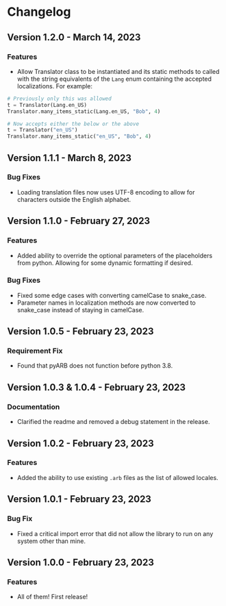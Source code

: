# Changelog

## Version 1.2.0 - March 14, 2023

### Features

- Allow Translator class to be instantiated and its static methods to called with the string equivalents of the `Lang` enum containing the accepted localizations. For example:

```python
# Previously only this was allowed
t = Translator(Lang.en_US)
Translator.many_items_static(Lang.en_US, "Bob", 4)

# Now accepts either the below or the above
t = Translator("en_US")
Translator.many_items_static("en_US", "Bob", 4)
```

## Version 1.1.1 - March 8, 2023

### Bug Fixes

- Loading translation files now uses UTF-8 encoding to allow for characters outside the English alphabet.

## Version 1.1.0 - February 27, 2023

### Features

- Added ability to override the optional parameters of the placeholders from python. Allowing for some dynamic formatting if desired.

### Bug Fixes

- Fixed some edge cases with converting camelCase to snake_case.
- Parameter names in localization methods are now converted to snake_case instead of staying in camelCase.

## Version 1.0.5 - February 23, 2023

### Requirement Fix

- Found that pyARB does not function before python 3.8.

## Version 1.0.3 & 1.0.4 - February 23, 2023

### Documentation

- Clarified the readme and removed a debug statement in the release.

## Version 1.0.2 - February 23, 2023

### Features

- Added the ability to use existing `.arb` files as the list of allowed locales.

## Version 1.0.1 - February 23, 2023

### Bug Fix

- Fixed a critical import error that did not allow the library to run on any system other than mine.

## Version 1.0.0 - February 23, 2023

### Features

- All of them! First release!

